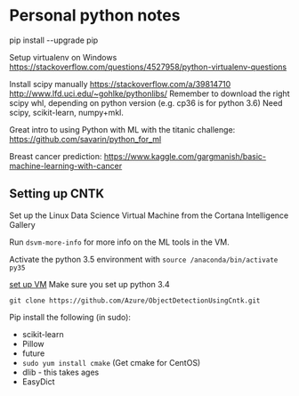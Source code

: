 # Personal python notes

pip install --upgrade pip

Setup virtualenv on Windows
https://stackoverflow.com/questions/4527958/python-virtualenv-questions

Install scipy manually 
https://stackoverflow.com/a/39814710
http://www.lfd.uci.edu/~gohlke/pythonlibs/
Remember to download the right scipy whl, depending on python version (e.g. cp36 is for python 3.6)
Need scipy, scikit-learn, numpy+mkl. 

Great intro to using Python with ML with the titanic challenge:
https://github.com/savarin/python_for_ml

Breast cancer prediction:
https://www.kaggle.com/gargmanish/basic-machine-learning-with-cancer

## Setting up CNTK

Set up the Linux Data Science Virtual Machine from the Cortana Intelligence Gallery

Run `dsvm-more-info` for more info on the ML tools in the VM.

Activate the python 3.5 environment with `source /anaconda/bin/activate py35`

[set up VM](https://docs.microsoft.com/en-us/azure/machine-learning/machine-learning-data-science-linux-dsvm-intro) Make sure you set up python 3.4

`git clone https://github.com/Azure/ObjectDetectionUsingCntk.git`

Pip install the following (in sudo): 

- scikit-learn
- Pillow
- future
- `sudo yum install cmake` (Get cmake for CentOS)
- dlib - this takes ages
- EasyDict


